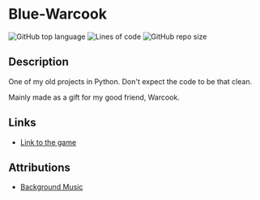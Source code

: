 # Blue-Warcook

![GitHub top language](https://img.shields.io/github/languages/top/DragunWF/Blue-Warcook)
![Lines of code](https://img.shields.io/tokei/lines/github/DragunWF/Blue-Warcook)
![GitHub repo size](https://img.shields.io/github/repo-size/DragunWF/Blue-Warcook)

## Description

One of my old projects in Python. Don't expect the code to be that clean.

Mainly made as a gift for my good friend, Warcook.

## Links

- [Link to the game](https://dragonwf.itch.io/blue-warcook)

## Attributions

- [Background Music](https://soundcloud.com/juhanijunkala/sets/retro-game-music-pack-loop)
